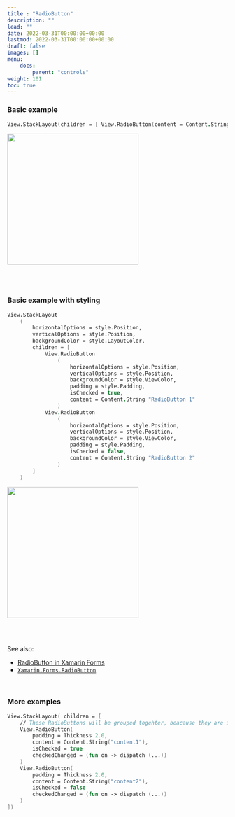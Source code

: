```yaml
---
title : "RadioButton"
description: ""
lead: ""
date: 2022-03-31T00:00:00+00:00
lastmod: 2022-03-31T00:00:00+00:00
draft: false
images: []
menu:
    docs:
        parent: "controls"
weight: 101
toc: true
---
```


### Basic example


```fs 
View.StackLayout(children = [ View.RadioButton(content = Content.String "RadioButton 1"); View.RadioButton(content = Content.String "RadioButton 2") ] )
```

<img src="images/view/RadioButton-adr-basic.png" width="300">

<br /> <br /> 

### Basic example with styling

```fs 
View.StackLayout
    (                                   
        horizontalOptions = style.Position,
        verticalOptions = style.Position,
        backgroundColor = style.LayoutColor,
        children = [                                
            View.RadioButton
                (
                    horizontalOptions = style.Position,
                    verticalOptions = style.Position,
                    backgroundColor = style.ViewColor,
                    padding = style.Padding,
                    isChecked = true,                                            
                    content = Content.String "RadioButton 1"
                )
            View.RadioButton
                (
                    horizontalOptions = style.Position,
                    verticalOptions = style.Position,
                    backgroundColor = style.ViewColor,
                    padding = style.Padding,
                    isChecked = false,
                    content = Content.String "RadioButton 2"
                )
        ]
    )
```


<img src="images/view/RadioButton-adr-styled.png" width="300">

<br /> <br /> 

See also:

* [RadioButton in Xamarin Forms](https://docs.microsoft.com/en-us/xamarin/xamarin-forms/user-interface/RadioButton)
* [`Xamarin.Forms.RadioButton`](https://docs.microsoft.com/en-us/dotnet/api/Xamarin.Forms.RadioButton)

<br /> 

### More examples

```fs 
View.StackLayout( children = [
    // These RadioButtons will be grouped togehter, beacause they are in the same StackLayout
    View.RadioButton(
        padding = Thickness 2.0,
        content = Content.String("content1"), 
        isChecked = true
        checkedChanged = (fun on -> dispatch (...))
    )
    View.RadioButton(
        padding = Thickness 2.0,
        content = Content.String("content2"), 
        isChecked = false
        checkedChanged = (fun on -> dispatch (...))
    )
])
```